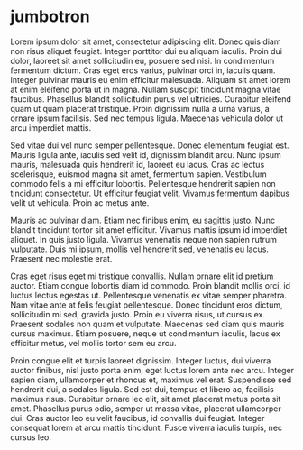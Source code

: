 # jumbotron
Lorem ipsum dolor sit amet, consectetur adipiscing elit. Donec quis diam non risus aliquet feugiat. Integer porttitor dui eu aliquam iaculis. Proin dui dolor, laoreet sit amet sollicitudin eu, posuere sed nisi. In condimentum fermentum dictum. Cras eget eros varius, pulvinar orci in, iaculis quam. Integer pulvinar mauris eu enim efficitur malesuada. Aliquam sit amet lorem at enim eleifend porta ut in magna. Nullam suscipit tincidunt magna vitae faucibus. Phasellus blandit sollicitudin purus vel ultricies. Curabitur eleifend quam ut quam placerat tristique. Proin dignissim nulla a urna varius, a ornare ipsum facilisis. Sed nec tempus ligula. Maecenas vehicula dolor ut arcu imperdiet mattis.

Sed vitae dui vel nunc semper pellentesque. Donec elementum feugiat est. Mauris ligula ante, iaculis sed velit id, dignissim blandit arcu. Nunc ipsum mauris, malesuada quis hendrerit id, laoreet eu lacus. Cras ac lectus scelerisque, euismod magna sit amet, fermentum sapien. Vestibulum commodo felis a mi efficitur lobortis. Pellentesque hendrerit sapien non tincidunt consectetur. Ut efficitur feugiat velit. Vivamus fermentum dapibus velit ut vehicula. Proin ac metus ante.

Mauris ac pulvinar diam. Etiam nec finibus enim, eu sagittis justo. Nunc blandit tincidunt tortor sit amet efficitur. Vivamus mattis ipsum id imperdiet aliquet. In quis justo ligula. Vivamus venenatis neque non sapien rutrum vulputate. Duis mi ipsum, mollis vel hendrerit sed, venenatis eu lacus. Praesent nec molestie erat.

Cras eget risus eget mi tristique convallis. Nullam ornare elit id pretium auctor. Etiam congue lobortis diam id commodo. Proin blandit mollis orci, id luctus lectus egestas ut. Pellentesque venenatis ex vitae semper pharetra. Nam vitae ante at felis feugiat pellentesque. Donec tincidunt eros dictum, sollicitudin mi sed, gravida justo. Proin eu viverra risus, ut cursus ex. Praesent sodales non quam et vulputate. Maecenas sed diam quis mauris cursus maximus. Etiam posuere, neque ut condimentum iaculis, lacus ex efficitur metus, vel mollis tortor sem eu arcu.

Proin congue elit et turpis laoreet dignissim. Integer luctus, dui viverra auctor finibus, nisl justo porta enim, eget luctus lorem ante nec arcu. Integer sapien diam, ullamcorper et rhoncus et, maximus vel erat. Suspendisse sed hendrerit dui, a sodales ligula. Sed est dui, tempus et libero ac, facilisis maximus risus. Curabitur ornare leo elit, sit amet placerat metus porta sit amet. Phasellus purus odio, semper ut massa vitae, placerat ullamcorper dui. Cras auctor leo eu velit faucibus, id convallis dui feugiat. Integer consequat lorem at arcu mattis tincidunt. Fusce viverra iaculis turpis, nec cursus leo.